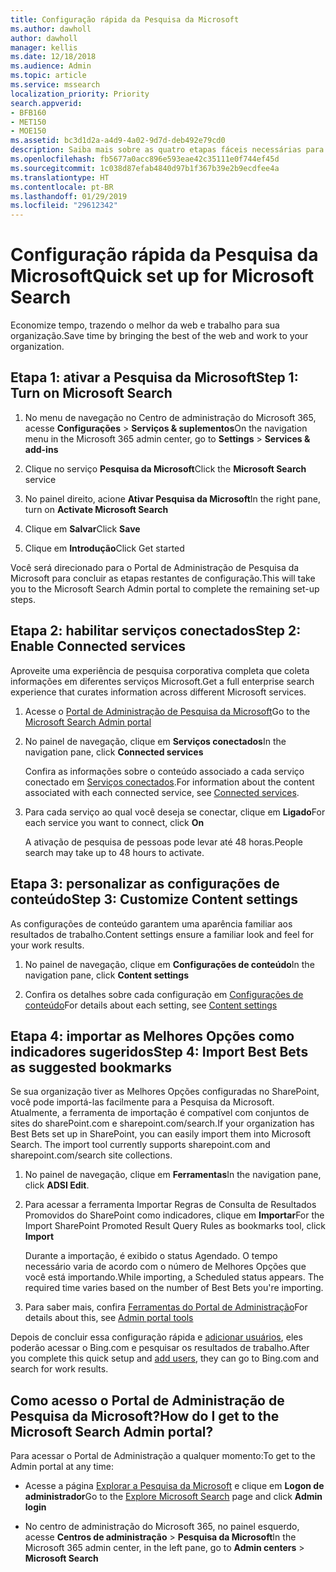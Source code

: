 ```yaml
---
title: Configuração rápida da Pesquisa da Microsoft
ms.author: dawholl
author: dawholl
manager: kellis
ms.date: 12/18/2018
ms.audience: Admin
ms.topic: article
ms.service: mssearch
localization_priority: Priority
search.appverid:
- BFB160
- MET150
- MOE150
ms.assetid: bc3d1d2a-a4d9-4a02-9d7d-deb492e79cd0
description: Saiba mais sobre as quatro etapas fáceis necessárias para ativar e usar a Pesquisa da Microsoft.
ms.openlocfilehash: fb5677a0acc896e593eae42c35111e0f744ef45d
ms.sourcegitcommit: 1c038d87efab4840d97b1f367b39e2b9ecdfee4a
ms.translationtype: HT
ms.contentlocale: pt-BR
ms.lasthandoff: 01/29/2019
ms.locfileid: "29612342"
---
```

# <a name="quick-set-up-for-microsoft-search"></a><span data-ttu-id="27705-103">Configuração rápida da Pesquisa da Microsoft</span><span class="sxs-lookup"><span data-stu-id="27705-103">Quick set up for Microsoft Search</span></span>

<span data-ttu-id="27705-104">Economize tempo, trazendo o melhor da web e trabalho para sua organização.</span><span class="sxs-lookup"><span data-stu-id="27705-104">Save time by bringing the best of the web and work to your organization.</span></span>
  
## <a name="step-1-turn-on-microsoft-search"></a><span data-ttu-id="27705-105">Etapa 1: ativar a Pesquisa da Microsoft</span><span class="sxs-lookup"><span data-stu-id="27705-105">Step 1: Turn on Microsoft Search</span></span>

1. <span data-ttu-id="27705-106">No menu de navegação no Centro de administração do Microsoft 365, acesse **Configurações** \> **Serviços &amp; suplementos**</span><span class="sxs-lookup"><span data-stu-id="27705-106">On the navigation menu in the Microsoft 365 admin center, go to **Settings** \> **Services &amp; add-ins**</span></span>
    
2. <span data-ttu-id="27705-107">Clique no serviço **Pesquisa da Microsoft**</span><span class="sxs-lookup"><span data-stu-id="27705-107">Click the **Microsoft Search** service</span></span> 
    
3. <span data-ttu-id="27705-108">No painel direito, acione **Ativar Pesquisa da Microsoft**</span><span class="sxs-lookup"><span data-stu-id="27705-108">In the right pane, turn on **Activate Microsoft Search**</span></span>
    
4. <span data-ttu-id="27705-109">Clique em **Salvar**</span><span class="sxs-lookup"><span data-stu-id="27705-109">Click **Save**</span></span>
    
5. <span data-ttu-id="27705-110">Clique em **Introdução**</span><span class="sxs-lookup"><span data-stu-id="27705-110">Click Get started</span></span>
  
<span data-ttu-id="27705-111">Você será direcionado para o Portal de Administração de Pesquisa da Microsoft para concluir as etapas restantes de configuração.</span><span class="sxs-lookup"><span data-stu-id="27705-111">This will take you to the Microsoft Search Admin portal to complete the remaining set-up steps.</span></span>
    
## <a name="step-2-enable-connected-services"></a><span data-ttu-id="27705-112">Etapa 2: habilitar serviços conectados</span><span class="sxs-lookup"><span data-stu-id="27705-112">Step 2: Enable Connected services</span></span>

<span data-ttu-id="27705-113">Aproveite uma experiência de pesquisa corporativa completa que coleta informações em diferentes serviços Microsoft.</span><span class="sxs-lookup"><span data-stu-id="27705-113">Get a full enterprise search experience that curates information across different Microsoft services.</span></span>
  
1. <span data-ttu-id="27705-114">Acesse o [Portal de Administração de Pesquisa da Microsoft](https://www.bingforbusiness.com/admin)</span><span class="sxs-lookup"><span data-stu-id="27705-114">Go to the [Microsoft Search Admin portal](https://www.bingforbusiness.com/admin)</span></span>
    
2. <span data-ttu-id="27705-115">No painel de navegação, clique em **Serviços conectados**</span><span class="sxs-lookup"><span data-stu-id="27705-115">In the navigation pane, click **Connected services**</span></span>
    
    <span data-ttu-id="27705-116">Confira as informações sobre o conteúdo associado a cada serviço conectado em [Serviços conectados](connected-services.md).</span><span class="sxs-lookup"><span data-stu-id="27705-116">For information about the content associated with each connected service, see [Connected services](connected-services.md).</span></span>
    
3. <span data-ttu-id="27705-117">Para cada serviço ao qual você deseja se conectar, clique em **Ligado**</span><span class="sxs-lookup"><span data-stu-id="27705-117">For each service you want to connect, click **On**</span></span>
    
    <span data-ttu-id="27705-118">A ativação de pesquisa de pessoas pode levar até 48 horas.</span><span class="sxs-lookup"><span data-stu-id="27705-118">People search may take up to 48 hours to activate.</span></span>
    
## <a name="step-3-customize-content-settings"></a><span data-ttu-id="27705-119">Etapa 3: personalizar as configurações de conteúdo</span><span class="sxs-lookup"><span data-stu-id="27705-119">Step 3: Customize Content settings</span></span>

<span data-ttu-id="27705-120">As configurações de conteúdo garantem uma aparência familiar aos resultados de trabalho.</span><span class="sxs-lookup"><span data-stu-id="27705-120">Content settings ensure a familiar look and feel for your work results.</span></span> 
  
1. <span data-ttu-id="27705-121">No painel de navegação, clique em **Configurações de conteúdo**</span><span class="sxs-lookup"><span data-stu-id="27705-121">In the navigation pane, click **Content settings**</span></span>
    
2. <span data-ttu-id="27705-122">Confira os detalhes sobre cada configuração em [Configurações de conteúdo](content-settings.md)</span><span class="sxs-lookup"><span data-stu-id="27705-122">For details about each setting, see [Content settings](content-settings.md)</span></span>
    
## <a name="step-4-import-best-bets-as-suggested-bookmarks"></a><span data-ttu-id="27705-123">Etapa 4: importar as Melhores Opções como indicadores sugeridos</span><span class="sxs-lookup"><span data-stu-id="27705-123">Step 4: Import Best Bets as suggested bookmarks</span></span>

<span data-ttu-id="27705-p101">Se sua organização tiver as Melhores Opções configuradas no SharePoint, você pode importá-las facilmente para a Pesquisa da Microsoft. Atualmente, a ferramenta de importação é compatível com conjuntos de sites do sharePoint.com e sharepoint.com/search.</span><span class="sxs-lookup"><span data-stu-id="27705-p101">If your organization has Best Bets set up in SharePoint, you can easily import them into Microsoft Search. The import tool currently supports sharepoint.com and sharepoint.com/search site collections.</span></span> 
  
1. <span data-ttu-id="27705-126">No painel de navegação, clique em **Ferramentas**</span><span class="sxs-lookup"><span data-stu-id="27705-126">In the navigation pane, click **ADSI Edit**.</span></span>
    
2. <span data-ttu-id="27705-127">Para acessar a ferramenta Importar Regras de Consulta de Resultados Promovidos do SharePoint como indicadores, clique em **Importar**</span><span class="sxs-lookup"><span data-stu-id="27705-127">For the Import SharePoint Promoted Result Query Rules as bookmarks tool, click **Import**</span></span>
    
    <span data-ttu-id="27705-p102">Durante a importação, é exibido o status Agendado. O tempo necessário varia de acordo com o número de Melhores Opções que você está importando.</span><span class="sxs-lookup"><span data-stu-id="27705-p102">While importing, a Scheduled status appears. The required time varies based on the number of Best Bets you're importing.</span></span>
    
3. <span data-ttu-id="27705-130">Para saber mais, confira [Ferramentas do Portal de Administração](admin-portal-tools.md)</span><span class="sxs-lookup"><span data-stu-id="27705-130">For details about this, see [Admin portal tools](admin-portal-tools.md)</span></span>
    
<span data-ttu-id="27705-131">Depois de concluir essa configuração rápida e [adicionar usuários](add-users.md), eles poderão acessar o Bing.com e pesquisar os resultados de trabalho.</span><span class="sxs-lookup"><span data-stu-id="27705-131">After you complete this quick setup and [add users](add-users.md), they can go to Bing.com and search for work results.</span></span> 
  
## <a name="how-do-i-get-to-the-microsoft-search-admin-portal"></a><span data-ttu-id="27705-132">Como acesso o Portal de Administração de Pesquisa da Microsoft?</span><span class="sxs-lookup"><span data-stu-id="27705-132">How do I get to the Microsoft Search Admin portal?</span></span>

<span data-ttu-id="27705-133">Para acessar o Portal de Administração a qualquer momento:</span><span class="sxs-lookup"><span data-stu-id="27705-133">To get to the Admin portal at any time:</span></span>
  
- <span data-ttu-id="27705-134">Acesse a página [Explorar a Pesquisa da Microsoft](https://www.bing.com/business/explore) e clique em **Logon de administrador**</span><span class="sxs-lookup"><span data-stu-id="27705-134">Go to the [Explore Microsoft Search](https://www.bing.com/business/explore) page and click **Admin login**</span></span>
    
- <span data-ttu-id="27705-135">No centro de administração do Microsoft 365, no painel esquerdo, acesse **Centros de administração** \> **Pesquisa da Microsoft**</span><span class="sxs-lookup"><span data-stu-id="27705-135">In the Microsoft 365 admin center, in the left pane, go to **Admin centers** \> **Microsoft Search**</span></span>

  

